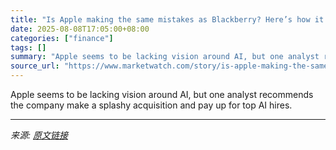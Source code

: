 ```yaml
---
title: "Is Apple making the same mistakes as Blackberry? Here’s how it can change course."
date: 2025-08-08T17:05:00+08:00
categories: ["finance"]
tags: []
summary: "Apple seems to be lacking vision around AI, but one analyst recommends the company make a splashy acquisition and pay up for top AI hires."
source_url: "https://www.marketwatch.com/story/is-apple-making-the-same-mistakes-as-blackberry-heres-how-it-can-change-course-062cc4a5?mod=mw_rss_topstories"
---
```


Apple seems to be lacking vision around AI, but one analyst recommends the company make a splashy acquisition and pay up for top AI hires.

---

*来源: [原文链接](https://www.marketwatch.com/story/is-apple-making-the-same-mistakes-as-blackberry-heres-how-it-can-change-course-062cc4a5?mod=mw_rss_topstories)*

